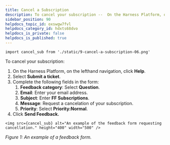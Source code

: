 ```yaml
---
title: Cancel a Subscription
description: To cancel your subscription --  On the Harness Platform, on the lefthand navigation, click Help. Select Submit a ticket. Complete the following fields in the form --  Feedback category  --  Select Question..…
sidebar_position: 90
helpdocs_topic_id: oxswgw7fvl
helpdocs_category_id: hdxts68dvo
helpdocs_is_private: false
helpdocs_is_published: true
---
```

```mdx-code-block
import cancel_sub from './static/9-cancel-a-subscription-06.png'
```

To cancel your subscription: 

1. On the Harness Platform, on the lefthand navigation, click **Help**.
2. Select **Submit a ticket**.
3. Complete the following fields in the form:
	1. **Feedback category**: Select **Question**.
	2. **Email**: Enter your email address.
	3. **Subject**: Enter **FF Subscriptions**.
	4. **Message**: Request a cancelation of your subscription.
	5. **Priority**: Select **Priority:Normal**.
4. Click **Send Feedback.**

```mdx-code-block
<img src={cancel_sub} alt="An example of the feedback form requesting cancellation." height="400" width="500" />
```
*Figure 1: An example of a feedback form.*

